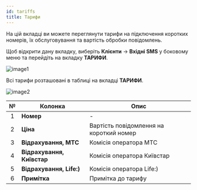 ```yaml
---
id: tariffs
title: Тарифи
---
```


На цій вкладці ви можете переглянути тарифи на підключення коротких номерів, їх обслуговування та вартість обробки повідомлень.

Щоб відкрити дану вкладку, виберіть **Клієнти** → **Вхідні SMS** у боковому меню та перейдіть на вкладку **ТАРИФИ**.

![image1](/img/uk/client_incoming_sms_tariffs/image1.png)

Всі тарифи розташовані в таблиці на вкладці **ТАРИФИ**.

![image2](/img/uk/client_incoming_sms_tariffs/image2.png)

|  №  | Колонка | Опис |
| :-: | ------- | ---- |
| 1 | **Номер** | - |
| 2 | **Ціна** | Вартість повідомлення на короткий номер |
| 3 | **Відрахування, МТС** | Комісія оператора МТС |
| 4 | **Відрахування, Київстар** | Комісія оператора Київстар |
| 5 | **Відрахування, Life:)** | Комісія оператора Life:) |
| 6 | **Примітка** | Примітка до тарифу |
